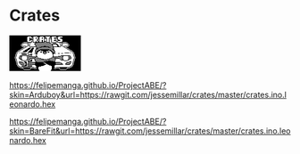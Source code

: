 # Crates
![Menu Graphic](art/menu/menu.png)

https://felipemanga.github.io/ProjectABE/?skin=Arduboy&url=https://rawgit.com/jessemillar/crates/master/crates.ino.leonardo.hex

https://felipemanga.github.io/ProjectABE/?skin=BareFit&url=https://rawgit.com/jessemillar/crates/master/crates.ino.leonardo.hex
